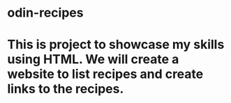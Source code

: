 # odin-recipes
# This is project to showcase my skills using HTML. We will create a website to list recipes and create links to the recipes.